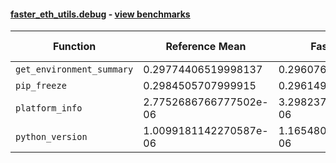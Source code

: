 #### [faster_eth_utils.debug](https://github.com/BobTheBuidler/faster-eth-utils/blob/master/faster_eth_utils/debug.py) - [view benchmarks](https://github.com/BobTheBuidler/faster-eth-utils/blob/master/benchmarks/test_debug_benchmarks.py)

| Function | Reference Mean | Faster Mean | % Change | Speedup (%) | x Faster | Faster |
|----------|---------------|-------------|----------|-------------|----------|--------|
| `get_environment_summary` | 0.29774406519998137 | 0.29607687800000804 | 0.56% | 0.56% | 1.01x | ✅ |
| `pip_freeze` | 0.2984505707999915 | 0.29614928599996804 | 0.77% | 0.78% | 1.01x | ✅ |
| `platform_info` | 2.7752686766777502e-06 | 3.2982372510779827e-06 | -18.84% | -15.86% | 0.84x | ❌ |
| `python_version` | 1.0099181142270587e-06 | 1.1654805464697774e-06 | -15.40% | -13.35% | 0.87x | ❌ |
